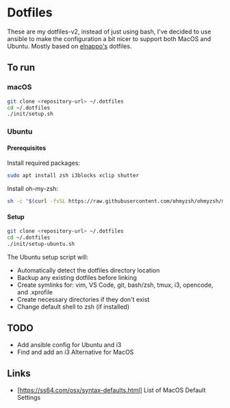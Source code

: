 # Dotfiles

These are my dotfiles-v2, instead of just using bash, I've decided to use ansible to make the configuration a bit nicer to support both MacOS and Ubuntu. Mostly based on [elnappo's](https://github.com/elnappo/dotfiles) dotfiles.

## To run

### macOS

```bash
git clone <repository-url> ~/.dotfiles
cd ~/.dotfiles
./init/setup.sh
```

### Ubuntu

#### Prerequisites

Install required packages:

```bash
sudo apt install zsh i3blocks xclip shutter
```

Install oh-my-zsh:

```bash
sh -c "$(curl -fsSL https://raw.githubusercontent.com/ohmyzsh/ohmyzsh/master/tools/install.sh)"
```

#### Setup

```bash
git clone <repository-url> ~/.dotfiles
cd ~/.dotfiles
./init/setup-ubuntu.sh
```

The Ubuntu setup script will:
- Automatically detect the dotfiles directory location
- Backup any existing dotfiles before linking
- Create symlinks for: vim, VS Code, git, bash/zsh, tmux, i3, opencode, and .xprofile
- Create necessary directories if they don't exist
- Change default shell to zsh (if installed)

## TODO

* Add ansible config for Ubuntu and i3
* Find and add an i3 Alternative for MacOS

## Links

* [https://ss64.com/osx/syntax-defaults.html] List of MacOS Default Settings

